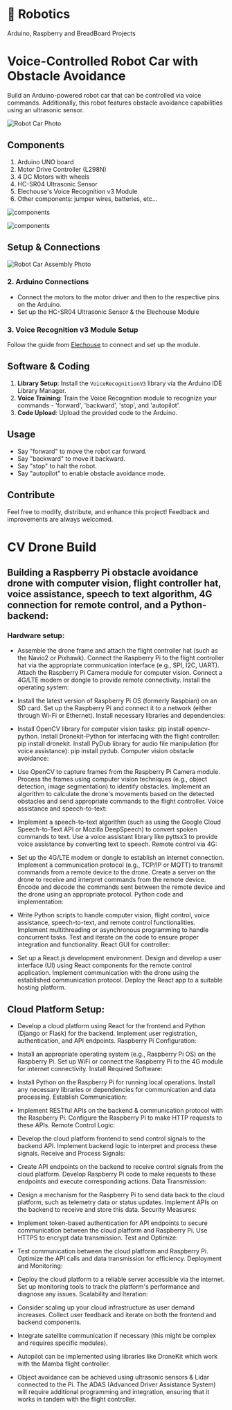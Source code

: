 # 🤖  Robotics
Arduino, Raspberry and BreadBoard Projects

# Voice-Controlled Robot Car with Obstacle Avoidance

Build an Arduino-powered robot car that can be controlled via voice commands. Additionally, this robot features obstacle avoidance capabilities using an ultrasonic sensor.

![Robot Car Photo](img1.jpg)

## Components
1. Arduino UNO board
2. Motor Drive Controller (L298N)
3. 4 DC Motors with wheels
4. HC-SR04 Ultrasonic Sensor
5. Elechouse's Voice Recognition v3 Module
6. Other components: jumper wires, batteries, etc...

![components](img2.png)

![components](img3.jpeg)

## Setup & Connections


![Robot Car Assembly Photo](img4.jpg)

### 2. Arduino Connections
- Connect the motors to the motor driver and then to the respective pins on the Arduino.
- Set up the HC-SR04 Ultrasonic Sensor & the Elechouse Module


### 3. Voice Recognition v3 Module Setup
Follow the guide from [Elechouse](https://www.elechouse.com/product/speak-recognition-voice-recognition-module-v3/) to connect and set up the module.

## Software & Coding

1. **Library Setup**: Install the `VoiceRecognitionV3` library via the Arduino IDE Library Manager.
2. **Voice Training**: Train the Voice Recognition module to recognize your commands - 'forward', 'backward', 'stop', and 'autopilot'.
3. **Code Upload**: Upload the provided code to the Arduino.

## Usage

- Say "forward" to move the robot car forward.
- Say "backward" to move it backward.
- Say "stop" to halt the robot.
- Say "autopilot" to enable obstacle avoidance mode.

## Contribute
Feel free to modify, distribute, and enhance this project! Feedback and improvements are always welcomed.



# CV Drone Build


## Building a Raspberry Pi obstacle avoidance drone with computer vision, flight controller hat, voice assistance, speech to text algorithm, 4G connection for remote control, and a Python-backend:

### Hardware setup:

- Assemble the drone frame and attach the flight controller hat (such as the Navio2 or Pixhawk).
Connect the Raspberry Pi to the flight controller hat via the appropriate communication interface (e.g., SPI, I2C, UART).
Attach the Raspberry Pi Camera module for computer vision.
Connect a 4G/LTE modem or dongle to provide remote connectivity.
Install the operating system:

- Install the latest version of Raspberry Pi OS (formerly Raspbian) on an SD card.
Set up the Raspberry Pi and connect it to a network (either through Wi-Fi or Ethernet).
Install necessary libraries and dependencies:

- Install OpenCV library for computer vision tasks: pip install opencv-python.
Install Dronekit-Python for interfacing with the flight controller: pip install dronekit.
Install PyDub library for audio file manipulation (for voice assistance): pip install pydub.
Computer vision obstacle avoidance:

- Use OpenCV to capture frames from the Raspberry Pi Camera module.
Process the frames using computer vision techniques (e.g., object detection, image segmentation) to identify obstacles.
Implement an algorithm to calculate the drone's movements based on the detected obstacles and send appropriate commands to the flight controller.
Voice assistance and speech-to-text:

- Implement a speech-to-text algorithm (such as using the Google Cloud Speech-to-Text API or Mozilla DeepSpeech) to convert spoken commands to text.
Use a voice assistant library like pyttsx3 to provide voice assistance by converting text to speech.
Remote control via 4G:

- Set up the 4G/LTE modem or dongle to establish an internet connection.
Implement a communication protocol (e.g., TCP/IP or MQTT) to transmit commands from a remote device to the drone.
Create a server on the drone to receive and interpret commands from the remote device.
Encode and decode the commands sent between the remote device and the drone using an appropriate protocol.
Python code and implementation:

- Write Python scripts to handle computer vision, flight control, voice assistance, speech-to-text, and remote control functionalities.
Implement multithreading or asynchronous programming to handle concurrent tasks.
Test and iterate on the code to ensure proper integration and functionality.
React GUI for controller:

- Set up a React.js development environment.
Design and develop a user interface (UI) using React components for the remote control application.
Implement communication with the drone using the established communication protocol.
Deploy the React app to a suitable hosting platform.

## Cloud Platform Setup:

- Develop a cloud platform using React for the frontend and Python (Django or Flask) for the backend.
Implement user registration, authentication, and API endpoints.
Raspberry Pi Configuration:

- Install an appropriate operating system (e.g., Raspberry Pi OS) on the Raspberry Pi.
Set up WiFi or connect the Raspberry Pi to the 4G module for internet connectivity.
Install Required Software:

- Install Python on the Raspberry Pi for running local operations.
Install any necessary libraries or dependencies for communication and data processing.
Establish Communication:

- Implement RESTful APIs on the backend & communication protocol with the Raspberry Pi.
Configure the Raspberry Pi to make HTTP requests to these APIs.
Remote Control Logic:

- Develop the cloud platform frontend to send control signals to the backend API.
Implement backend logic to interpret and process these signals.
Receive and Process Signals:

- Create API endpoints on the backend to receive control signals from the cloud platform.
Develop Raspberry Pi code to make requests to these endpoints and execute corresponding actions.
Data Transmission:

- Design a mechanism for the Raspberry Pi to send data back to the cloud platform, such as telemetry data or status updates.
Implement APIs on the backend to receive and store this data.
Security Measures:

- Implement token-based authentication for API endpoints to secure communication between the cloud platform and Raspberry Pi.
Use HTTPS to encrypt data transmission.
Test and Optimize:

- Test communication between the cloud platform and Raspberry Pi.
Optimize the API calls and data transmission for efficiency.
Deployment and Monitoring:

- Deploy the cloud platform to a reliable server accessible via the internet.
Set up monitoring tools to track the platform's performance and diagnose any issues.
Scalability and Iteration:

- Consider scaling up your cloud infrastructure as user demand increases.
Collect user feedback and iterate on both the frontend and backend components.

- Integrate satellite communication if necessary (this might be complex and requires specific modules).
- Autopilot can be implemented using libraries like DroneKit which work with the Mamba flight controller.
- Object avoidance can be achieved using ultrasonic sensors & Lidar connected to the Pi. The ADAS (Advanced Driver Assistance System) will require additional programming and integration, ensuring that it works in tandem with the flight controller.
